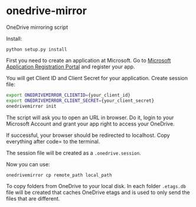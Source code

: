 # onedrive-mirror
OneDrive mirroring script

Install:
```
python setup.py install
```

First you need to create an application at Microsoft. Go to [Microsoft Application Registration Portal](https://apps.dev.microsoft.com/?referrer=https%3A%2F%2Fdev.onedrive.com%2Fapp-registration.htm) and register your app.

You will get Client ID and Client Secret for your application. Create session file:
```sh
export ONEDRIVEMIRROR_CLIENTID={your_client_id}
export ONEDRIVEMIRROR_CLIENT_SECRET={your_client_secret}
onedrivemirror init
```

The script will ask you to open an URL in browser. Do it, login to your Microsoft Account and grant your app right to access your OneDrive.

If successful, your browser should be redirected to localhost. Copy everything after code= to the terminal.

The session file will be created as a `.onedrive.session`.

Now you can use:
```
onedrivemirror cp remote_path local_path
```
To copy folders from OneDrive to your local disk. In each folder `.etags.db` file will be created that caches OneDrive etags and is used to only send the files that are different.
